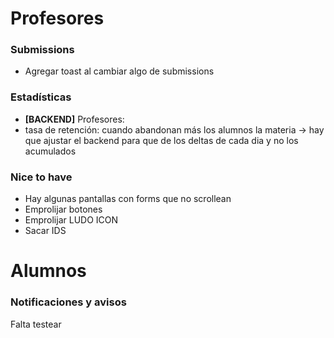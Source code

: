 # Profesores

### Submissions
- Agregar toast al cambiar algo de submissions
    
### Estadísticas
 -  **[BACKEND]** Profesores:
   - tasa de retención: cuando abandonan más los alumnos la materia -> hay que ajustar el backend para que de los deltas de cada dia y no los acumulados

### Nice to have
- Hay algunas pantallas con forms que no scrollean
- Emprolijar botones
- Emprolijar LUDO ICON
- Sacar IDS

# Alumnos
### Notificaciones y avisos 
Falta testear
